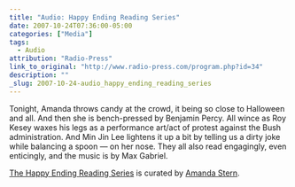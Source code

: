 ```yaml
---
title: "Audio: Happy Ending Reading Series"
date: 2007-10-24T07:36:00-05:00
categories: ["Media"]
tags:
  - Audio
attribution: "Radio-Press"
link_to_original: "http://www.radio-press.com/program.php?id=34"
description: ""
_slug: 2007-10-24-audio_happy_ending_reading_series
---
```


Tonight, Amanda throws candy at the crowd, it being so close to Halloween and all. And then she is bench-pressed by Benjamin Percy. All wince as Roy Kesey waxes his legs as a performance art/act of protest against the Bush administration. And Min Jin Lee lightens it up a bit by telling us a dirty joke while balancing a spoon — on her nose. They all also read engagingly, even enticingly, and the music is by Max Gabriel.

[The Happy Ending Reading Series](http://www.happyendingseries.blogspot.com "The Happy Ending Reading Series") is curated by [Amanda Stern](http://www.amandastern.com "Amanda Stern").

